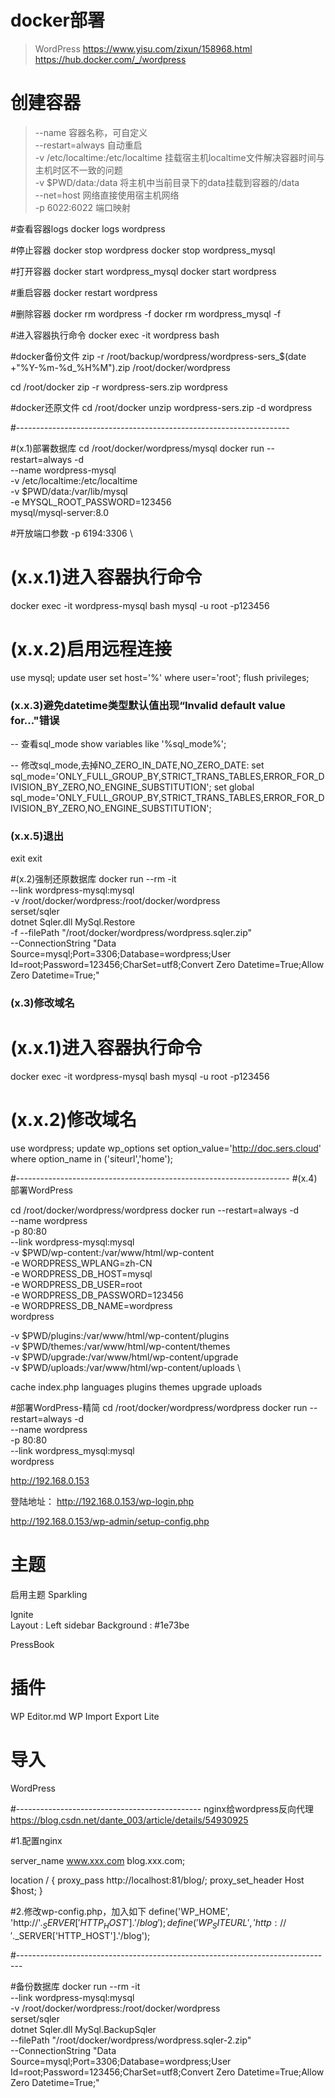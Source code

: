 # docker部署
> WordPress
https://www.yisu.com/zixun/158968.html
https://hub.docker.com/_/wordpress


# 创建容器
> --name 容器名称，可自定义  
> --restart=always 自动重启  
> -v /etc/localtime:/etc/localtime 挂载宿主机localtime文件解决容器时间与主机时区不一致的问题  
> -v $PWD/data:/data 将主机中当前目录下的data挂载到容器的/data  
> --net=host 网络直接使用宿主机网络  
> -p 6022:6022 端口映射  
 
#查看容器logs
docker logs wordpress

#停止容器
docker stop wordpress
docker stop wordpress_mysql

#打开容器
docker start wordpress_mysql
docker start wordpress

#重启容器
docker restart wordpress

#删除容器
docker rm wordpress -f
docker rm wordpress_mysql -f

#进入容器执行命令
docker  exec -it wordpress bash


#docker备份文件
zip -r /root/backup/wordpress/wordpress-sers_$(date +"%Y-%m-%d_%H%M").zip /root/docker/wordpress

cd /root/docker
zip -r wordpress-sers.zip wordpress

#docker还原文件
cd /root/docker
unzip wordpress-sers.zip -d wordpress



#--------------------------------------------------------------------

#(x.1)部署数据库
cd /root/docker/wordpress/mysql
docker run --restart=always -d \
--name wordpress-mysql \
-v /etc/localtime:/etc/localtime \
-v $PWD/data:/var/lib/mysql \
-e MYSQL_ROOT_PASSWORD=123456 \
mysql/mysql-server:8.0

#开放端口参数 -p 6194:3306 \


# (x.x.1)进入容器执行命令
docker  exec -it wordpress-mysql bash
mysql -u root -p123456

# (x.x.2)启用远程连接
use mysql;
update user set host='%' where user='root';
flush privileges;

### (x.x.3)避免datetime类型默认值出现“Invalid default value for..."错误
-- 查看sql_mode
show variables like '%sql_mode%';

-- 修改sql_mode,去掉NO_ZERO_IN_DATE,NO_ZERO_DATE:
set sql_mode='ONLY_FULL_GROUP_BY,STRICT_TRANS_TABLES,ERROR_FOR_DIVISION_BY_ZERO,NO_ENGINE_SUBSTITUTION';
set global sql_mode='ONLY_FULL_GROUP_BY,STRICT_TRANS_TABLES,ERROR_FOR_DIVISION_BY_ZERO,NO_ENGINE_SUBSTITUTION';




### (x.x.5)退出
exit
exit

 


#(x.2)强制还原数据库
docker run --rm -it \
--link wordpress-mysql:mysql \
-v /root/docker/wordpress:/root/docker/wordpress  \
serset/sqler  \
dotnet Sqler.dll MySql.Restore \
-f --filePath "/root/docker/wordpress/wordpress.sqler.zip" \
--ConnectionString "Data Source=mysql;Port=3306;Database=wordpress;User Id=root;Password=123456;CharSet=utf8;Convert Zero Datetime=True;Allow Zero Datetime=True;"
 




### (x.3)修改域名
# (x.x.1)进入容器执行命令
docker  exec -it wordpress-mysql bash
mysql -u root -p123456
# (x.x.2)修改域名
use wordpress;
update wp_options set option_value='http://doc.sers.cloud' where option_name in ('siteurl','home');







#--------------------------------------------------------------------
#(x.4)部署WordPress

cd /root/docker/wordpress/wordpress
docker run --restart=always -d \
--name wordpress \
-p 80:80 \
--link wordpress-mysql:mysql \
-v $PWD/wp-content:/var/www/html/wp-content \
-e WORDPRESS_WPLANG=zh-CN \
-e WORDPRESS_DB_HOST=mysql \
-e WORDPRESS_DB_USER=root \
-e WORDPRESS_DB_PASSWORD=123456 \
-e WORDPRESS_DB_NAME=wordpress \
wordpress



-v $PWD/plugins:/var/www/html/wp-content/plugins \
-v $PWD/themes:/var/www/html/wp-content/themes \
-v $PWD/upgrade:/var/www/html/wp-content/upgrade \
-v $PWD/uploads:/var/www/html/wp-content/uploads \

cache  index.php  languages  plugins  themes  upgrade  uploads
 


#部署WordPress-精简
cd /root/docker/wordpress/wordpress
docker run --restart=always -d \
--name wordpress \
-p 80:80 \
--link wordpress_mysql:mysql \
wordpress



http://192.168.0.153

登陆地址：
http://192.168.0.153/wp-login.php

http://192.168.0.153/wp-admin/setup-config.php



# 主题

启用主题 Sparkling

Ignite  
	Layout		: Left sidebar
	Background	: #1e73be

PressBook

# 插件
WP Editor.md
WP Import Export Lite


# 导入
WordPress


#----------------------------------------------
nginx给wordpress反向代理
https://blog.csdn.net/dante_003/article/details/54930925


#1.配置nginx

server_name www.xxx.com blog.xxx.com;

location / {
 proxy_pass http://localhost:81/blog/;
 proxy_set_header Host $host;
}

#2.修改wp-config.php，加入如下
define('WP_HOME', 'http://'.$_SERVER['HTTP_HOST'].'/blog');
define('WP_SITEURL', 'http://'.$_SERVER['HTTP_HOST'].'/blog');









#-------------------------------------------------------------------------------

#备份数据库
docker run --rm -it \
--link wordpress-mysql:mysql \
-v /root/docker/wordpress:/root/docker/wordpress  \
serset/sqler  \
dotnet Sqler.dll MySql.BackupSqler \
--filePath "/root/docker/wordpress/wordpress.sqler-2.zip" \
--ConnectionString "Data Source=mysql;Port=3306;Database=wordpress;User Id=root;Password=123456;CharSet=utf8;Convert Zero Datetime=True;Allow Zero Datetime=True;"
 


